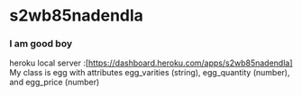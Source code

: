 # s2wb85nadendla
### I am good boy
heroku local server :[https://dashboard.heroku.com/apps/s2wb85nadendla]
<br>
My class is egg with attributes egg_varities (string), egg_quantity (number), and egg_price (number)

